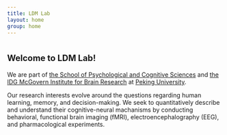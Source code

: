 ```yaml
---
title: LDM Lab
layout: home
group: home
---
```


# <span style = "font-size: 70%"> Welcome to LDM Lab!

We are part of [the School of Psychological and Cognitive Sciences](https://www.psy.pku.edu.cn/english/index.htm) and [the IDG McGovern Institute for Brain Research](https://mgv.pku.edu.cn/english/index.htm) at [Peking University](https://english.pku.edu.cn/). 

Our research interests evolve around the questions regarding human learning, memory, and decision-making. We seek to quantitatively describe and understand their cognitive-neural machanisms by conducting behavioral, functional brain imaging (fMRI), electroencephalography (EEG), and pharmacological experiments.
